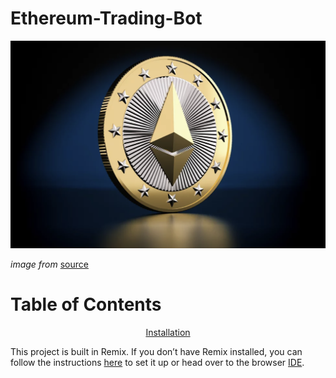# Ethereum-Trading-Bot


![Display](Resources/Bot.png)

_image from_ [source](https://themerkle.com/now-eth-makes-it-very-easy-to-interact-with-ethereums-ecosystem/)

# Table of Contents

<div align="center">
   
   [Installation](#installation)
   
</div>

   
This project is built in Remix. If you don’t have Remix installed, you can follow the instructions [here](https://remix-ide.readthedocs.io/en/latest/) to set it up or head over to the browser [IDE](https://remix.ethereum.org/).
